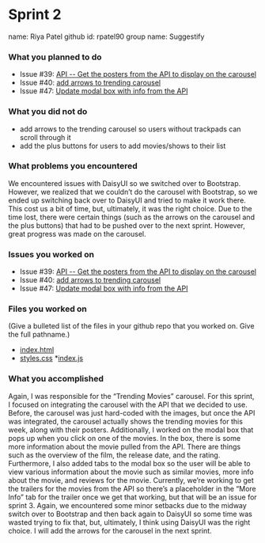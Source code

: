 # Sprint 2
name: Riya Patel
github id: rpatel90
group name: Suggestify

### What you planned to do
* Issue #39: [API -- Get the posters from the API to display on the carousel](https://github.com/utk-cs340-fall22/suggestify.github.io/issues/39)
* Issue #40: [add arrows to trending carousel](https://github.com/utk-cs340-fall22/suggestify.github.io/issues/40)
* Issue #47: [Update modal box with info from the API](https://github.com/utk-cs340-fall22/suggestify.github.io/issues/47)

### What you did not do
* add arrows to the trending carousel so users without trackpads can scroll through it
* add the plus buttons for users to add movies/shows to their list

### What problems you encountered
We encountered issues with DaisyUI so we switched over to Bootstrap. However, we realized that we couldn’t do the carousel with Bootstrap, so we ended up switching back over to DaisyUI and tried to make it work there. This cost us a bit of time, but, ultimately, it was the right choice. Due to the time lost, there were certain things (such as the arrows on the carousel and the plus buttons) that had to be pushed over to the next sprint. However, great progress was made on the carousel.

### Issues you worked on
* Issue #39: [API -- Get the posters from the API to display on the carousel](https://github.com/utk-cs340-fall22/suggestify.github.io/issues/39)
* Issue #40: [add arrows to trending carousel](https://github.com/utk-cs340-fall22/suggestify.github.io/issues/40)
* Issue #47: [Update modal box with info from the API](https://github.com/utk-cs340-fall22/suggestify.github.io/issues/47)

### Files you worked on
(Give a bulleted list of the files in your github repo that you worked on. Give the full pathname.)
* [index.html](https://github.com/utk-cs340-fall22/suggestify.github.io/blob/riya-trending-api/index.html)
* [styles.css](https://github.com/utk-cs340-fall22/suggestify.github.io/blob/riya-trending-api/styles.css)
*[index.js](https://github.com/utk-cs340-fall22/suggestify.github.io/blob/riya-trending-api/index.js)


### What you accomplished
Again, I was responsible for the “Trending Movies” carousel. For this sprint, I focused on integrating the carousel with the API that we decided to use. Before, the carousel was just hard-coded with the images, but once the API was integrated, the carousel actually shows the trending movies for this week, along with their posters. Additionally, I worked on the modal box that pops up when you click on one of the movies. In the box, there is some more information about the movie pulled from the API. There are things such as the overview of the film, the release date, and the rating. Furthermore, I also added tabs to the modal box so the user will be able to view various information about the movie such as similar movies, more info about the movie, and reviews for the movie. Currently, we’re working to get the trailers for the movies from the API so there’s a placeholder in the “More Info” tab for the trailer once we get that working, but that will be an issue for sprint 3. Again, we encountered some minor setbacks due to the midway switch over to Bootstrap and then back again to DaisyUI so some time was wasted trying to fix that, but, ultimately, I think using DaisyUI was the right choice. I will add the arrows for the carousel in the next sprint. 